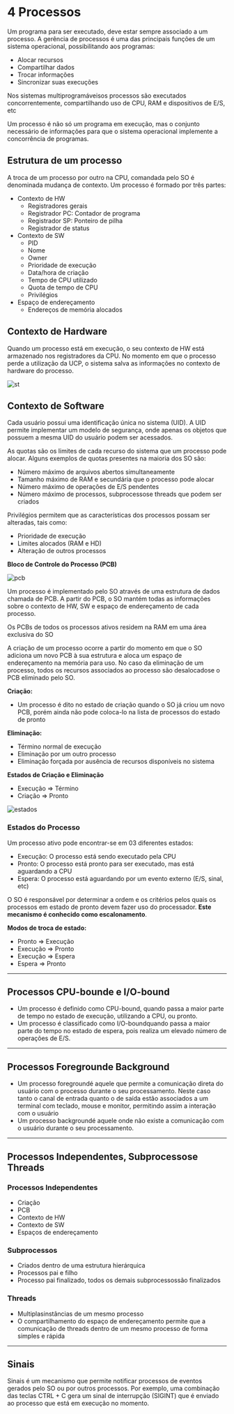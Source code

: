 # 4 Processos

Um programa para ser executado, deve estar sempre associado a um processo. A gerência de processos é uma das principais funções de um sistema operacional, possibilitando aos programas:

- Alocar recursos
- Compartilhar dados
- Trocar informações
- Sincronizar suas execuções
 
Nos sistemas multiprogramáveisos processos são executados concorrentemente, compartilhando uso de CPU, RAM e dispositivos de E/S, etc

Um processo é não só um programa em execução, mas o conjunto necessário de informações para que o sistema operacional implemente a concorrência de programas. 

## Estrutura de um processo

A troca de um processo por outro na CPU, comandada pelo SO é denominada mudança de contexto. Um processo é formado por três partes:

- Contexto de HW
  - Registradores gerais
  - Registrador PC: Contador de programa
  - Registrador SP: Ponteiro de pilha
  - Registrador de status
- Contexto de SW
  - PID
  - Nome
  - Owner
  - Prioridade de execução
  - Data/hora de criação
  - Tempo de CPU utilizado
  - Quota de tempo de CPU
  - Privilégios
- Espaço de endereçamento
  - Endereços de memória alocados

## Contexto de Hardware

Quando um processo está em execução, o seu contexto de HW está armazenado nos registradores da CPU. No momento em que o processo perde a utilização da UCP, o sistema salva as informações no contexto de hardware do processo.

![st](https://i.postimg.cc/mD6wg2KK/Captura-de-tela-de-2023-05-07-22-11-54.png)

## Contexto de Software

Cada usuário possui uma identificação única no sistema (UID). A UID permite implementar um modelo de segurança, onde apenas os objetos que possuem a mesma UID do usuário podem ser acessados.

As quotas são os limites de cada recurso do sistema que um processo pode alocar. Alguns exemplos de quotas presentes na maioria dos SO são:
- Número máximo de arquivos abertos simultaneamente
- Tamanho máximo de RAM e secundária que o processo pode alocar
- Número máximo de operações de E/S pendentes
- Número máximo de processos, subprocessose threads que podem ser criados

Privilégios permitem que as características dos processos possam ser alteradas, tais como:
- Prioridade de execução
- Limites alocados (RAM e HD)
- Alteração de outros processos

**Bloco de Controle do Processo (PCB)**

![pcb](https://i.postimg.cc/1tq90kf4/Captura-de-tela-de-2023-05-08-13-28-13.png)

Um processo é implementado pelo SO através de uma estrutura de dados chamada de PCB. A partir do PCB, o SO mantém todas as informações sobre o contexto de HW, SW e espaço de endereçamento de cada processo.

Os PCBs de todos os processos ativos residem na RAM em uma área exclusiva do SO

A criação de um processo ocorre a partir do momento em que o SO adiciona um novo PCB à sua estrutura e aloca um espaço de endereçamento na memória para uso. No caso da eliminação de um processo, todos os recursos associados ao processo são desalocadose o PCB eliminado pelo SO.

**Criação:**
- Um processo é dito no estado de criação quando o SO já criou um novo PCB, porém ainda não pode coloca-lo na lista de processos do estado de pronto

**Eliminação:**
- Término normal de execução
- Eliminação por um outro processo
- Eliminação forçada por ausência de recursos disponíveis no sistema

**Estados de Criação e Eliminação**
- Execução => Término
- Criação => Pronto

![estados](https://i.postimg.cc/xdqsZYGj/Captura-de-tela-de-2023-05-08-13-46-51.png)


### Estados do Processo

Um processo ativo pode encontrar-se em 03 diferentes estados:

- Execução: O processo está sendo executado pela CPU
- Pronto: O processo está pronto para ser executado, mas está aguardando a CPU
- Espera: O processo está aguardando por um evento externo (E/S, sinal, etc)

O SO é responsável por determinar a ordem e os critérios pelos quais os processos em estado de pronto devem fazer uso do processador. **Este mecanismo é conhecido como escalonamento**.

**Modos de troca de estado:**

- Pronto => Execução
- Execução => Pronto
- Execução => Espera
- Espera => Pronto

---

## Processos CPU-bounde e I/O-bound

- Um processo é definido como CPU-bound, quando passa a maior parte de tempo no estado de execução, utilizando a CPU, ou pronto.
- Um processo é classificado como I/O-boundquando passa a maior parte do tempo no estado de espera, pois realiza um elevado número de operações de E/S.

---

## Processos Foregrounde Background

- Um processo foregroundé aquele que permite a comunicação direta do usuário com o processo durante o seu processamento. Neste caso tanto o canal de entrada quanto o de saída estão associados a um terminal com teclado, mouse e monitor, permitindo assim a interação com o usuário
- Um processo backgroundé aquele onde não existe a comunicação com o usuário durante o seu processamento.

---

## Processos Independentes, Subprocessose Threads

### Processos Independentes

- Criação
- PCB
- Contexto de HW
- Contexto de SW
- Espaços de endereçamento

### Subprocessos

- Criados dentro de uma estrutura hierárquica
- Processos pai e filho
- Processo pai finalizado, todos os demais subprocessossão finalizados

### Threads

- Multiplasinstâncias de um mesmo processo
- O compartilhamento do espaço de endereçamento permite que a comunicação de threads dentro de um mesmo processo de forma simples e rápida

---

## Sinais

Sinais é um mecanismo que permite notificar processos de eventos gerados pelo SO ou por outros processos. Por exemplo, uma combinação das teclas CTRL + C gera um sinal de interrupção (SIGINT) que é enviado ao processo que está em execução no momento.
